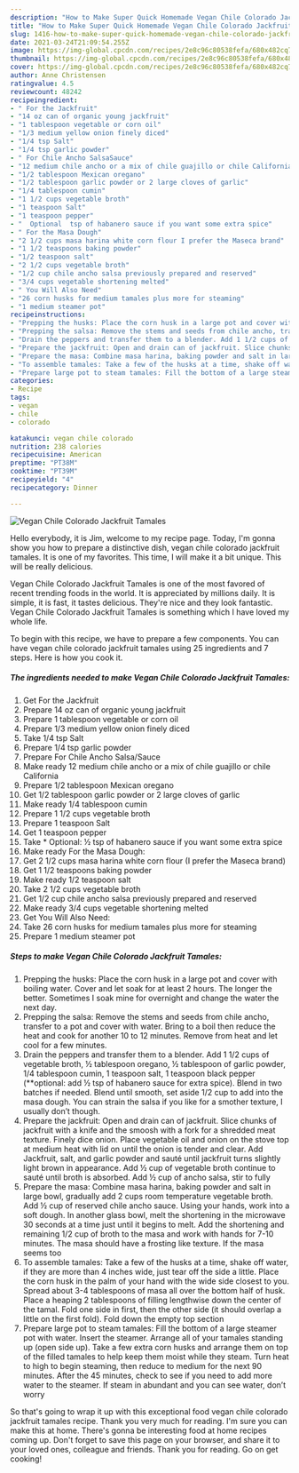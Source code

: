 ```yaml
---
description: "How to Make Super Quick Homemade Vegan Chile Colorado Jackfruit Tamales"
title: "How to Make Super Quick Homemade Vegan Chile Colorado Jackfruit Tamales"
slug: 1416-how-to-make-super-quick-homemade-vegan-chile-colorado-jackfruit-tamales
date: 2021-03-24T21:09:54.255Z
image: https://img-global.cpcdn.com/recipes/2e8c96c80538fefa/680x482cq70/vegan-chile-colorado-jackfruit-tamales-recipe-main-photo.jpg
thumbnail: https://img-global.cpcdn.com/recipes/2e8c96c80538fefa/680x482cq70/vegan-chile-colorado-jackfruit-tamales-recipe-main-photo.jpg
cover: https://img-global.cpcdn.com/recipes/2e8c96c80538fefa/680x482cq70/vegan-chile-colorado-jackfruit-tamales-recipe-main-photo.jpg
author: Anne Christensen
ratingvalue: 4.5
reviewcount: 48242
recipeingredient:
- " For the Jackfruit"
- "14 oz can of organic young jackfruit"
- "1 tablespoon vegetable or corn oil"
- "1/3 medium yellow onion finely diced"
- "1/4 tsp Salt"
- "1/4 tsp garlic powder"
- " For Chile Ancho SalsaSauce"
- "12 medium chile ancho or a mix of chile guajillo or chile California"
- "1/2 tablespoon Mexican oregano"
- "1/2 tablespoon garlic powder or 2 large cloves of garlic"
- "1/4 tablespoon cumin"
- "1 1/2 cups vegetable broth"
- "1 teaspoon Salt"
- "1 teaspoon pepper"
- "  Optional  tsp of habanero sauce if you want some extra spice"
- " For the Masa Dough"
- "2 1/2 cups masa harina white corn flour I prefer the Maseca brand"
- "1 1/2 teaspoons baking powder"
- "1/2 teaspoon salt"
- "2 1/2 cups vegetable broth"
- "1/2 cup chile ancho salsa previously prepared and reserved"
- "3/4 cups vegetable shortening melted"
- " You Will Also Need"
- "26 corn husks for medium tamales plus more for steaming"
- "1 medium steamer pot"
recipeinstructions:
- "Prepping the husks: Place the corn husk in a large pot and cover with boiling water. Cover and let soak for at least 2 hours. The longer the better. Sometimes I soak mine for overnight and change the water the next day."
- "Prepping the salsa: Remove the stems and seeds from chile ancho, transfer to a pot and cover with water. Bring to a boil then reduce the heat and cook for another 10 to 12 minutes. Remove from heat and let cool for a few minutes."
- "Drain the peppers and transfer them to a blender. Add 1 1/2 cups of vegetable broth, ½ tablespoon oregano, ½ tablespoon of garlic powder, 1/4 tablespoon cumin, 1 teaspoon salt, 1 teaspoon black pepper (**optional: add ½ tsp of habanero sauce for extra spice). Blend in two batches if needed. Blend until smooth, set aside 1/2 cup to add into the masa dough. You can strain the salsa if you like for a smother texture, I usually don’t though."
- "Prepare the jackfruit: Open and drain can of jackfruit. Slice chunks of jackfruit with a knife and the smoosh with a fork for a shredded meat texture. Finely dice onion. Place vegetable oil and onion on the stove top at medium heat with lid on until the onion is tender and clear. Add Jackfruit, salt, and garlic powder and sauté until jackfruit turns slightly light brown in appearance. Add ½ cup of vegetable broth continue to sauté until broth is absorbed. Add ½ cup of ancho salsa, stir to fully"
- "Prepare the masa: Combine masa harina, baking powder and salt in large bowl, gradually add 2 cups room temperature vegetable broth. Add ½ cup of reserved chile ancho sauce. Using your hands, work into a soft dough. In another glass bowl, melt the shortening in the microwave 30 seconds at a time just until it begins to melt. Add the shortening and remaining 1/2 cup of broth to the masa and work with hands for 7-10 minutes. The masa should have a frosting like texture. If the masa seems too"
- "To assemble tamales: Take a few of the husks at a time, shake off water, if they are more than 4 inches wide, just tear off the side a little. Place the corn husk in the palm of your hand with the wide side closest to you. Spread about 3-4 tablespoons of masa all over the bottom half of husk. Place a heaping 2 tablespoons of filling lengthwise down the center of the tamal. Fold one side in first, then the other side (it should overlap a little on the first fold). Fold down the empty top section"
- "Prepare large pot to steam tamales: Fill the bottom of a large steamer pot with water. Insert the steamer. Arrange all of your tamales standing up (open side up). Take a few extra corn husks and arrange them on top of the filled tamales to help keep them moist while they steam. Turn heat to high to begin steaming, then reduce to medium for the next 90 minutes. After the 45 minutes, check to see if you need to add more water to the steamer. If steam in abundant and you can see water, don’t worry"
categories:
- Recipe
tags:
- vegan
- chile
- colorado

katakunci: vegan chile colorado 
nutrition: 238 calories
recipecuisine: American
preptime: "PT38M"
cooktime: "PT39M"
recipeyield: "4"
recipecategory: Dinner

---
```



![Vegan Chile Colorado Jackfruit Tamales](https://img-global.cpcdn.com/recipes/2e8c96c80538fefa/680x482cq70/vegan-chile-colorado-jackfruit-tamales-recipe-main-photo.jpg)

Hello everybody, it is Jim, welcome to my recipe page. Today, I'm gonna show you how to prepare a distinctive dish, vegan chile colorado jackfruit tamales. It is one of my favorites. This time, I will make it a bit unique. This will be really delicious.

Vegan Chile Colorado Jackfruit Tamales is one of the most favored of recent trending foods in the world. It is appreciated by millions daily. It is simple, it is fast, it tastes delicious. They're nice and they look fantastic. Vegan Chile Colorado Jackfruit Tamales is something which I have loved my whole life.




To begin with this recipe, we have to prepare a few components. You can have vegan chile colorado jackfruit tamales using 25 ingredients and 7 steps. Here is how you cook it.

<!--inarticleads1-->

##### The ingredients needed to make Vegan Chile Colorado Jackfruit Tamales:

1. Get  For the Jackfruit
1. Prepare 14 oz can of organic young jackfruit
1. Prepare 1 tablespoon vegetable or corn oil
1. Prepare 1/3 medium yellow onion finely diced
1. Take 1/4 tsp Salt
1. Prepare 1/4 tsp garlic powder
1. Prepare  For Chile Ancho Salsa/Sauce
1. Make ready 12 medium chile ancho or a mix of chile guajillo or chile California
1. Prepare 1/2 tablespoon Mexican oregano
1. Get 1/2 tablespoon garlic powder or 2 large cloves of garlic
1. Make ready 1/4 tablespoon cumin
1. Prepare 1 1/2 cups vegetable broth
1. Prepare 1 teaspoon Salt
1. Get 1 teaspoon pepper
1. Take  * Optional: ½ tsp of habanero sauce if you want some extra spice
1. Make ready  For the Masa Dough:
1. Get 2 1/2 cups masa harina white corn flour (I prefer the Maseca brand)
1. Get 1 1/2 teaspoons baking powder
1. Make ready 1/2 teaspoon salt
1. Take 2 1/2 cups vegetable broth
1. Get 1/2 cup chile ancho salsa previously prepared and reserved
1. Make ready 3/4 cups vegetable shortening melted
1. Get  You Will Also Need:
1. Take 26 corn husks for medium tamales plus more for steaming
1. Prepare 1 medium steamer pot




<!--inarticleads2-->

##### Steps to make Vegan Chile Colorado Jackfruit Tamales:

1. Prepping the husks: Place the corn husk in a large pot and cover with boiling water. Cover and let soak for at least 2 hours. The longer the better. Sometimes I soak mine for overnight and change the water the next day.
1. Prepping the salsa: Remove the stems and seeds from chile ancho, transfer to a pot and cover with water. Bring to a boil then reduce the heat and cook for another 10 to 12 minutes. Remove from heat and let cool for a few minutes.
1. Drain the peppers and transfer them to a blender. Add 1 1/2 cups of vegetable broth, ½ tablespoon oregano, ½ tablespoon of garlic powder, 1/4 tablespoon cumin, 1 teaspoon salt, 1 teaspoon black pepper (**optional: add ½ tsp of habanero sauce for extra spice). Blend in two batches if needed. Blend until smooth, set aside 1/2 cup to add into the masa dough. You can strain the salsa if you like for a smother texture, I usually don’t though.
1. Prepare the jackfruit: Open and drain can of jackfruit. Slice chunks of jackfruit with a knife and the smoosh with a fork for a shredded meat texture. Finely dice onion. Place vegetable oil and onion on the stove top at medium heat with lid on until the onion is tender and clear. Add Jackfruit, salt, and garlic powder and sauté until jackfruit turns slightly light brown in appearance. Add ½ cup of vegetable broth continue to sauté until broth is absorbed. Add ½ cup of ancho salsa, stir to fully
1. Prepare the masa: Combine masa harina, baking powder and salt in large bowl, gradually add 2 cups room temperature vegetable broth. Add ½ cup of reserved chile ancho sauce. Using your hands, work into a soft dough. In another glass bowl, melt the shortening in the microwave 30 seconds at a time just until it begins to melt. Add the shortening and remaining 1/2 cup of broth to the masa and work with hands for 7-10 minutes. The masa should have a frosting like texture. If the masa seems too
1. To assemble tamales: Take a few of the husks at a time, shake off water, if they are more than 4 inches wide, just tear off the side a little. Place the corn husk in the palm of your hand with the wide side closest to you. Spread about 3-4 tablespoons of masa all over the bottom half of husk. Place a heaping 2 tablespoons of filling lengthwise down the center of the tamal. Fold one side in first, then the other side (it should overlap a little on the first fold). Fold down the empty top section
1. Prepare large pot to steam tamales: Fill the bottom of a large steamer pot with water. Insert the steamer. Arrange all of your tamales standing up (open side up). Take a few extra corn husks and arrange them on top of the filled tamales to help keep them moist while they steam. Turn heat to high to begin steaming, then reduce to medium for the next 90 minutes. After the 45 minutes, check to see if you need to add more water to the steamer. If steam in abundant and you can see water, don’t worry




So that's going to wrap it up with this exceptional food vegan chile colorado jackfruit tamales recipe. Thank you very much for reading. I'm sure you can make this at home. There's gonna be interesting food at home recipes coming up. Don't forget to save this page on your browser, and share it to your loved ones, colleague and friends. Thank you for reading. Go on get cooking!
